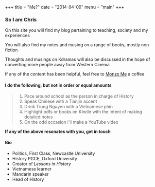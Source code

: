 +++
title = "Me?"
date = "2014-04-09"
menu = "main"
+++

### So I am Chris

On this site you will find my blog pertaining to teaching, society and my experiences

You will also find my notes and musing on a range of books, mostly non fiction

Thoughts and musings on Kdramas will also be discussed in the hope of converting more people away from Western Cinema

If any of the content has been helpful, feel free to [Monzo Me](https://monzo.me/christopheroshea) a coffee

#### I do the following, but not in order or equal amounts

> 1. Pace around school as the person in charge of History
> 1. Speak Chinese with a Tianjin accent
> 1. Drink Trung Nguyen with a Vietnamese phin
> 1. Highlight pdfs or books on Kindle with the intent of making detailed notes
> 1. On the odd occasion I'll make a YouTube video

**If any of the above resonates with you, get in touch**

#### Bio

- Politics, First Class, Newcastle University
- History PGCE, Oxford University
- Creator of *Lessons in History*
- Vietnamese learner
- Mandarin speaker
- Head of History
